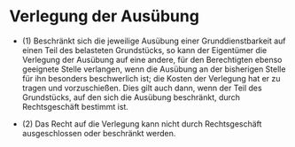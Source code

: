 # Verlegung der Ausübung

- (1) Beschränkt sich die jeweilige Ausübung einer Grunddienstbarkeit auf einen Teil des belasteten Grundstücks, so kann der Eigentümer die Verlegung der Ausübung auf eine andere, für den Berechtigten ebenso geeignete Stelle verlangen, wenn die Ausübung an der bisherigen Stelle für ihn besonders beschwerlich ist; die Kosten der Verlegung hat er zu tragen und vorzuschießen. Dies gilt auch dann, wenn der Teil des Grundstücks, auf den sich die Ausübung beschränkt, durch Rechtsgeschäft bestimmt ist.

- (2) Das Recht auf die Verlegung kann nicht durch Rechtsgeschäft ausgeschlossen oder beschränkt werden.

